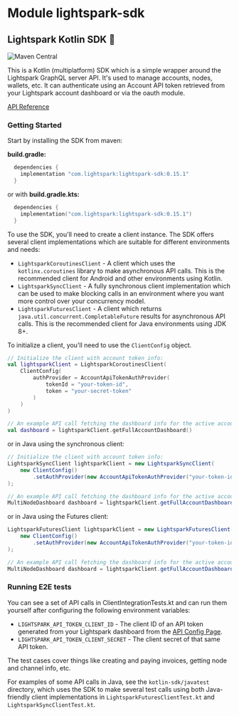 # Module lightspark-sdk

## Lightspark Kotlin SDK 🤖

![Maven Central](https://img.shields.io/maven-central/v/com.lightspark/lightspark-sdk)

This is a Kotlin (multiplatform) SDK which is a simple wrapper around the Lightspark GraphQL server
API. It's used to manage accounts, nodes, wallets, etc. It can authenticate using an Account API
token retrieved from your Lightspark account dashboard or via the oauth module.

[API Reference](https://app.lightspark.com/docs/reference/kotlin/lightspark-sdk/index.html)

### Getting Started

Start by installing the SDK from maven:

**build.gradle:**
```groovy
  dependencies {
    implementation "com.lightspark:lightspark-sdk:0.15.1"
  }
```

or with **build.gradle.kts:**
```kotlin
  dependencies {
    implementation("com.lightspark:lightspark-sdk:0.15.1")
  }
```

To use the SDK, you'll need to create a client instance. The SDK offers several client
implementations which are suitable for different environments and needs:

- `LightsparkCoroutinesClient` - A client which uses the `kotlinx.coroutines` library to make
  asynchronous API calls. This is the recommended client for Android and other environments using
  Kotlin.
- `LightsparkSyncClient` - A fully synchronous client implementation which can be used to make
  blocking calls in an environment where you want more control over your concurrency model.
- `LightsparkFuturesClient` - A client which returns `java.util.concurrent.CompletableFuture`
  results for asynchronous API calls. This is the recommended client for Java environments using JDK
  8+.

To initialize a client, you'll need to use the `ClientConfig` object.

```kotlin
// Initialize the client with account token info:
val lightsparkClient = LightsparkCoroutinesClient(
    ClientConfig(
        authProvider = AccountApiTokenAuthProvider(
            tokenId = "your-token-id",
            token = "your-secret-token"
        )
    )
)

// An example API call fetching the dashboard info for the active account:
val dashboard = lightsparkClient.getFullAccountDashboard()
```

or in Java using the synchronous client:

```java
// Initialize the client with account token info:
LightsparkSyncClient lightsparkClient = new LightsparkSyncClient(
    new ClientConfig()
        .setAuthProvider(new AccountApiTokenAuthProvider("your-token-id","your-secret-token"))
);

// An example API call fetching the dashboard info for the active account:
MultiNodeDashboard dashboard = lightsparkClient.getFullAccountDashboard();
```

or in Java using the Futures client:
```java
LightsparkFuturesClient lightsparkClient = new LightsparkFuturesClient(
    new ClientConfig()
        .setAuthProvider(new AccountApiTokenAuthProvider("your-token-id","your-secret-token"))
);

// An example API call fetching the dashboard info for the active account:
MultiNodeDashboard dashboard = lightsparkClient.getFullAccountDashboard().get(5, TimeUnit.SECONDS);
```

### Running E2E tests

You can see a set of API calls in ClientIntegrationTests.kt and can run them yourself after
configuring the following environment variables:

- `LIGHTSPARK_API_TOKEN_CLIENT_ID` - The client ID of an API token generated from your Lightspark
dashboard from the [API Config Page](https://app.lightspark.com/api-config).
- `LIGHTSPARK_API_TOKEN_CLIENT_SECRET` - The client secret of that same API token.

The test cases cover things like creating and paying invoices, getting node and channel info, etc.

For examples of some API calls in Java, see the `kotlin-sdk/javatest` directory, which uses the SDK
to make several test calls using both Java-friendly client implementations in
`LightsparkFuturesClientTest.kt` and `LightsparkSyncClientTest.kt`.
